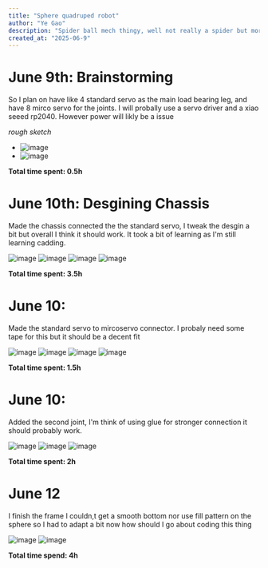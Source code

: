 ```yaml
---
title: "Sphere quadruped robot"
author: "Ye Gao"
description: "Spider ball mech thingy, well not really a spider but more of a quadruped robot. Kinda of like this the Carl Bugeja one but like bigger and cooler"
created_at: "2025-06-9"
---
```


# June 9th: Brainstorming

So I plan on have like 4 standard servo as the main load bearing leg, and have 8 mirco servo for the joints. I will probally use a servo driver and a xiao seeed rp2040. However power will likly be a issue

*rough sketch*
- ![image](https://github.com/user-attachments/assets/8033a18c-8de4-416d-83f6-4d4ea9d31034)
- ![image](https://github.com/user-attachments/assets/74b22572-51c6-45c1-8394-5051aedb149a)


**Total time spent: 0.5h**

# June 10th: Desgining Chassis

Made the chassis connected the the standard servo, I tweak the desgin a bit but overall I think it should work. It took a bit of learning as I'm still learning cadding.

![image](https://github.com/user-attachments/assets/ceef716a-3b32-421f-89f8-15c4c4c98eb3)
![image](https://github.com/user-attachments/assets/2d71d21d-4515-49d0-b42c-73610985d891)
![image](https://github.com/user-attachments/assets/68125bf3-c10f-4812-a035-77aeb6066c15)
![image](https://github.com/user-attachments/assets/946914f2-1a3b-4739-8659-f41993681c90)

**Total time spent: 3.5h**

# June 10: 

Made the standard servo to mircoservo connector. I probaly need some tape for this but it should be a decent fit

![image](https://github.com/user-attachments/assets/0ff1e84b-a5cb-4532-a630-bac4c81af1e3)
![image](https://github.com/user-attachments/assets/5e657812-043f-4e0a-b490-94a02837a727)
![image](https://github.com/user-attachments/assets/ffc5f56c-e7f4-4acd-9516-2f322ac249e5)
![image](https://github.com/user-attachments/assets/abf2b501-275d-448f-bb3d-4038497a0fbe)

**Total time spent: 1.5h**

# June 10: 

Added the second joint, I'm think of using glue for stronger connection it should probably work.

![image](https://github.com/user-attachments/assets/0f3baade-2d13-4c5a-beab-318bb1757161)
![image](https://github.com/user-attachments/assets/f25b6f0d-e5e8-49ab-a519-5e2bcfeac35d)
![image](https://github.com/user-attachments/assets/b4f2448c-bd09-46ff-914c-aed89916d264)

**Total time spent: 2h**


# June 12

I finish the frame I couldn,t get a smooth bottom nor use fill pattern on the sphere so I had to adapt a bit now how should I go about coding this thing

![image](https://github.com/user-attachments/assets/067124d2-6025-4826-a25b-5b2ec829a674)
![image](https://github.com/user-attachments/assets/220fc39c-f54d-4802-b7fc-547c157e7d35)

**Total time spend: 4h**

